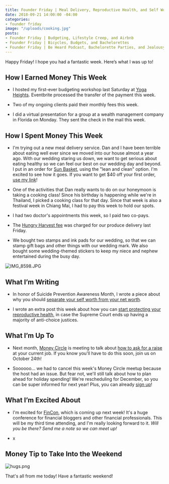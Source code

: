```yaml
---
title: Founder Friday | Meal Delivery, Reproductive Health, and Self Worth
date: 2018-09-21 14:00:00 -04:00
categories:
- founder friday
image: "/uploads/cooking.jpg"
posts:
- Founder Friday | Budgeting, Lifestyle Creep, and Airbnb
- Founder Friday | Bicycles, Budgets, and Bachelorettes
- Founder Friday | Be Heard Podcast, Bachelorette Parties, and Jealousy
---
```


Happy Friday! I hope you had a fantastic week. Here’s what I was up to!

## How I Earned Money This Week

* I hosted my first-ever budgeting workshop last Saturday at [Yoga Heights](https://yogaheightsdc.com/). Eventbrite processed the transfer of the payment this week. 

* Two of my ongoing clients paid their monthly fees this week.

* I did a virtual presentation for a group at a wealth management company in Florida on Monday. They sent the check in the mail this week.

## How I Spent Money This Week

* I'm trying out a new meal delivery service. Dan and I have been terrible about eating well ever since we moved into our house almost a year ago. With our wedding staring us down, we want to get serious about eating healthy so we can feel our best on our wedding day and beyond. I put in an order for [Sun Basket](http://www.sunbasket.com), using the "lean and clean" option. I'm excited to see how it goes. If you want to get $40 off your first order, [use my link](https://sunbasket.com/invite/Mary1915063)!

* One of the activities that Dan really wants to do on our honeymoon is taking a cooking class! Since his birthday is happening while we're in Thailand, I picked a cooking class for that day. Since that week is also a festival week in Chiang Mai, I had to pay this week to hold our spots.

* I had two doctor's appointments this week, so I paid two co-pays.

* The [Hungry Harvest fee](http://hharvest.net/m5didTk) was charged for our produce delivery last Friday.

* We bought two stamps and ink pads for our wedding, so that we can stamp gift bags and other things with our wedding mark. We also bought some wedding-themed stickers to keep my niece and nephew entertained during the busy day.

![IMG_8598.JPG](/uploads/IMG_8598.JPG)

## What I’m Writing

* In honor of Suicide Prevention Awareness Month, I wrote a piece about why you should [separate your self worth from your net worth](https://www.maggiegermano.com/blog/why-its-important-to-separate-your-self-worth-from-your-money/).

* I wrote an extra post this week about how you can [start protecting your reproductive health](www.maggiegermano.com/blog/its-time-to-prepare-to-protect-your-reproductive-health/), in case the Supreme Court ends up having a majority of anti-choice justices.

## What I’m Up To

* Next month, [Money Circle](https://www.maggiegermano.com/moneycircle/) is meeting to talk about [how to ask for a raise](https://www.maggiegermano.com/events/how-to-ask-for-a-raise/) at your current job. If you know you'll have to do this soon, join us on October 24th!

* Soooooo... we had to cancel this week's Money Circle meetup because the host had an issue. But fear not, we'll still talk about how to plan ahead for holiday spending! We're rescheduling for December, so you can be super informed for next year! Plus, you can already [sign up](https://www.eventbrite.com/e/money-circle-how-to-plan-for-holiday-spending-tickets-50456857820)!

## What I’m Excited About

* I'm excited for [FinCon](https://finconexpo.com/), which is coming up next week! It's a huge conference for financial bloggers and other financial professionals. This will be my third time attending, and I'm really looking forward to it. *Will you be there? Send me a note so we can meet up!*

* x

## Money Tip to Take Into the Weekend

![hugs.png](/uploads/hugs.png)

That's all from me today! Have a fantastic weekend!